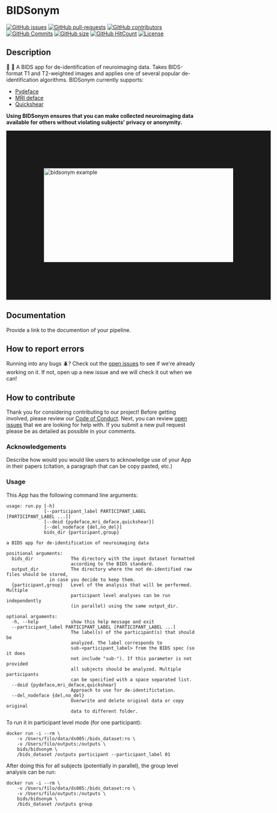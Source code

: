 # BIDSonym

[![GitHub issues](https://img.shields.io/github/issues/PeerHerholz/BIDSonym.svg)](https://github.com/PeerHerholz/BIDSonym/issues/)
[![GitHub pull-requests](https://img.shields.io/github/issues-pr/PeerHerholz/BIDSonym.svg)](https://github.com/PeerHerholz/BIDSonym/pulls/)
[![GitHub contributors](https://img.shields.io/github/contributors/PeerHerholz/BIDSonym.svg)](https://GitHub.com/PeerHerholz/BIDSonym/graphs/contributors/)
[![GitHub Commits](https://github-basic-badges.herokuapp.com/commits/PeerHerholz/BIDSonym.svg)](https://github.com/PeerHerholz/BIDSonym/commits/master)
[![GitHub size](https://github-size-badge.herokuapp.com/PeerHerholz/BIDSonym.svg)](https://github.com/PeerHerholz/BIDSonym/archive/master.zip)
[![GitHub HitCount](http://hits.dwyl.io/PeerHerholz/BIDSonym.svg)](http://hits.dwyl.io/PeerHerholz/BIDSonym)
[![License](https://img.shields.io/badge/License-BSD%203--Clause-blue.svg)](https://opensource.org/licenses/BSD-3-Clause)

## Description
:hocho: :hocho: A BIDS app for de-identification of neuroimaging data. Takes BIDS-format T1 and T2-weighted images and applies one of several popular de-identification algorithms. BIDSonym currently supports:
* [Pydeface](https://github.com/poldracklab/pydeface)
* [MRI deface](https://surfer.nmr.mgh.harvard.edu/fswiki/mri_deface)
* [Quickshear](https://github.com/nipy/quickshear)

**Using BIDSonym ensures that you can make collected neuroimaging data available for others without violating subjects' privacy or anonymity.**

<img src="https://github.com/PeerHerholz/BIDSonym/blob/master/img/bidsyonym_example.png" alt="bidsonym example" width="700" height="250" border="100">

## Documentation
Provide a link to the documention of your pipeline.

## How to report errors
Running into any bugs :beetle:? Check out the [open issues](https://github.com/PeerHerholz/BIDSonym/issues) to see if we're already working on it. If not, open up a new issue and we will check it out when we can!

## How to contribute
Thank you for considering contributing to our project! Before getting involved, please review our [Code of Conduct](https://github.com/PeerHerholz/BIDSonym/blob/master/CODE_OF_CONDUCT.md). Next, you can review  [open issues](https://github.com/PeerHerholz/BIDSonym/issues) that we are looking for help with. If you submit a new pull request please be as detailed as possible in your comments.

### Acknowledgements
Describe how would you would like users to acknowledge use of your App in their papers (citation, a paragraph that can be copy pasted, etc.)

### Usage
This App has the following command line arguments:

	usage: run.py [-h]
	              [--participant_label PARTICIPANT_LABEL [PARTICIPANT_LABEL ...]]
	              [--deid {pydeface,mri_deface,quickshear}]
	              [--del_nodeface {del,no_del}]
	              bids_dir {participant,group}

	a BIDS app for de-identification of neuroimaging data

	positional arguments:
	  bids_dir              The directory with the input dataset formatted
	                        according to the BIDS standard.
	  output_dir            The directory where the not de-identified raw files should be stored,
			        in case you decide to keep them.
	  {participant,group}   Level of the analysis that will be performed. Multiple
	                        participant level analyses can be run independently
	                        (in parallel) using the same output_dir.

	optional arguments:
	  -h, --help            show this help message and exit
	  --participant_label PARTICIPANT_LABEL [PARTICIPANT_LABEL ...]
	                        The label(s) of the participant(s) that should be
	                        analyzed. The label corresponds to
	                        sub-<participant_label> from the BIDS spec (so it does
	                        not include "sub-"). If this parameter is not provided
	                        all subjects should be analyzed. Multiple participants
	                        can be specified with a space separated list.
	  --deid {pydeface,mri_deface,quickshear}
	                        Approach to use for de-identifictation.
	  --del_nodeface {del,no_del}
	                        Overwrite and delete original data or copy original
	                        data to different folder.


To run it in participant level mode (for one participant):

    docker run -i --rm \
		-v /Users/filo/data/ds005:/bids_dataset:ro \
		-v /Users/filo/outputs:/outputs \
		bids/bidsonym \
		/bids_dataset /outputs participant --participant_label 01

After doing this for all subjects (potentially in parallel), the group level analysis
can be run:

    docker run -i --rm \
		-v /Users/filo/data/ds005:/bids_dataset:ro \
		-v /Users/filo/outputs:/outputs \
		bids/bidsonym \
		/bids_dataset /outputs group

